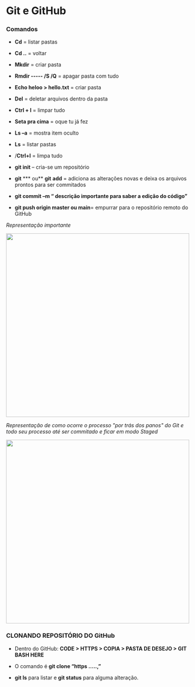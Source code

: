 # Git e GitHub #

### Comandos ### 

* **Cd** = listar pastas 

* **Cd ..** = voltar 

* **Mkdir** = criar pasta 

* **Rmdir ----- /S /Q** = apagar pasta com tudo 

* **Echo heloo > hello.txt** = criar pasta 

* **Del** = deletar arquivos dentro da pasta 

* **Ctrl + l** = limpar tudo

* **Seta pra cima** = oque tu já fez 

* **Ls –a** = mostra item oculto
* **Ls** = listar pastas

* /**Ctrl+l** = limpa tudo
* **git init** – cria-se um repositório
* **git** *** ou** **git** **add** = adiciona as alterações novas e deixa os arquivos prontos para ser commitados
* **git commit –m “ descrição importante para saber a edição do código”** 
* **git push origin master ou main**= empurrar para o repositório remoto do GitHub

_Representação importante_

 <div align-"center">
<img src="https://i.im.ge/2022/06/09/rkOi0L.md.png" width="500px" />
</div>



_Representação de como ocorre o processo "por trás dos panos" do Git e todo seu processo até ser commitado e ficar em modo Staged_

<div align-"center">
<img src="https://i.im.ge/2022/06/09/rkOjDa.md.png" width="500px" />
</div>





### CLONANDO REPOSITÓRIO DO GitHub  ###

* Dentro do GitHub: **CODE > HTTPS > COPIA > PASTA DE DESEJO > GIT BASH HERE** 

* O comando é **git clone “https .....,”** 
* **git ls** para listar e **git status** para alguma alteração. 

